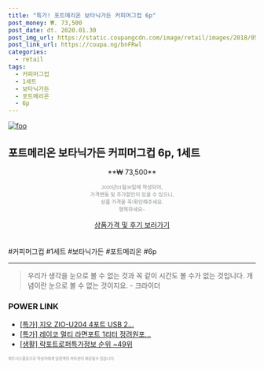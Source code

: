 ```yaml
--- 
title: "특가! 포트메리온 보타닉가든 커피머그컵 6p" 
post_money: ₩. 73,500 
post_date: dt. 2020.01.30 
post_img_url: https://static.coupangcdn.com/image/retail/images/2018/05/23/13/6/0718525d-a165-4e43-a249-fa5a2687bb92.jpg 
post_link_url: https://coupa.ng/bnFRwl 
categories: 
  - retail 
tags: 
  - 커피머그컵 
  - 1세트 
  - 보타닉가든 
  - 포트메리온 
  - 6p 
--- 
```

[![foo](https://static.coupangcdn.com/image/retail/images/2018/05/23/13/6/0718525d-a165-4e43-a249-fa5a2687bb92.jpg)](https://coupa.ng/bnFRwl) 

## 포트메리온 보타닉가든 커피머그컵 6p, 1세트 
<p style="text-align: center;">**₩ 73,500**</p> 
<p style="text-align: center;"><span style="color: #898c8f; font-family: Georgia,Times,serif; font-size: 0.75em;">2020년01월30일에 작성되어, <br>가격변동 및 추가할인이 있을 수 있으니,<br> 상품 가격을 꼭!확인해주세요.<br>행복하세요~</span> 
</p>	 
<div markdown="0" style="text-align: center;"><a href="https://coupa.ng/bnFRwl" class="btn btn--success">상품가격 및 후기 보러가기</a></div> 
<br><br> 
  #커피머그컵 #1세트 #보타닉가든 #포트메리온 #6p 
<hr> 

> 우리가 생각을 눈으로 볼 수 없는 것과 꼭 같이 시간도 볼 수가 없는 것입니다. 개념이란 눈으로 볼 수 없는 것이지요. - 크라이더 


### POWER LINK

* <a href="https://blog.naver.com/an0733/221787988021" target="_blank">[특가] 지오 ZIO-U204 4포트 USB 2...</a>
* <a href="https://blog.naver.com/santokki14/221789915313" target="_blank">[특가] 레이코 멀티 라면포트 1리터 정려원포...</a>
* <a href="https://blog.naver.com/sakai111/221773487358" target="_blank"> [생활] 락포트로퍼특가정보 순위 ~49위</a>

<span style="color: #898c8f; font-family: Georgia,Times,serif; font-size: 0.55em;">파트너스활동으로 작성자에게 일정액의 커미션이 제공될수 있습니다.</span> 
